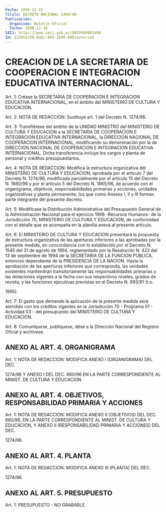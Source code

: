 ```yaml
---
Fecha: 1998-12-15
Título: DECRETO NACIONAL 1460/98
Publicación:
  Organismo: Boletín Oficial
  Fecha: 1998-12-18
SAIJ: https://www.saij.gob.ar/DN19980001460
Id: 123456789-0abc-064-1000-8991soterced
---
```

# CREACION DE LA SECRETARIA DE COOPERACION E INTEGRACION EDUCATIVA INTERNACIONAL.

<a id="1"></a>
Art.  1:  Créase  la  SECRETARIA DE COOPERACION E INTEGRACION EDUCATIVA INTERNACIONAL, en el  ámbito  del MINISTERIO DE CULTURA Y EDUCACION.

<a id="2"></a>
Art. 2: NOTA DE REDACCION: Sustituye art. 1 del Decreto N. 1274/96.

<a id="3"></a>
Art.  3: Transfiérese  del ámbito  de  la  UNIDAD  MINISTRO  del MINISTERIO DE CULTURA Y EDUCACION  a la SECRETARIA DE COOPERACION E INTEGRACION  EDUCATIVA  INTERNACIONAL,  la  DIRECCION  NACIONAL  DE COOPERACION INTERNACIONAL,  modificando  su  denominación por la de DIRECCION    NACIONAL  DE  COOPERACION  E  INTEGRACION    EDUCATIVA INTERNACIONAL.  Dicha  transferencia incluye los cargos y planta de personal y créditos presupuestarios.

<a id="4"></a>
Art. 4: NOTA DE REDACCION: Modifica la estructura organizativa del MINISTERIO DE CULTURA Y EDUCACION, aprobada por el artículo 7 del Decreto N. 1274/96, modificada parcialmente por el artículo 15 del Decreto N. 1660/96 y por el artículo 5 del Decreto N. 1665/96, de acuerdo con el organigrama, objetivos, responsabilidades primarias y acciones, unidades organizativas y planta permanente, los que como Anexos I, II y III forman parte integrante del presente decreto.

<a id="5"></a>
Art. 5: Modifícase la Distribución  Administrativa del Presupuesto General  de  la  Administración Nacional  para  el  ejercicio  1998 -Recursos Humanos-  de  la Jurisdicción 70, MINISTERIO DE CULTURA Y EDUCACION, de conformidad  con  el  detalle  que  se acompaña en la planilla anexa al presente artículo.

<a id="6"></a>
Art.  6:  El  MINISTERIO  DE  CULTURA  Y EDUCACION presentará  la propuesta de estructura organizativa de las  aperturas inferiores a las  aprobadas  por  la  presente  medida, en concordancia  con  lo establecido  por  el Decreto N. 1545 del  31  de agosto  de  1994, reglamentado por la Resolución N. 422 del 13 de septiembre de 1994 de la SECRETARIA DE LA FUNCION PUBLICA,  entonces dependiente de la PRESIDENCIA  DE  LA NACION. Hasta la aprobación  de  las  aperturas inferiores  que corresponda,  las  unidades  existentes  mantendrán transitoriamente  las  responsabilidades primarias y las dotaciones vigentes a la fecha con sus respectivos niveles, grados de revista, y las funciones ejecutivas  previstas en el Decreto N. 993/91 (t.o.

1995).

<a id="7"></a>
Art. 7: El gasto que demande la aplicación  de  la presente medida será  atendido  con los créditos vigentes en la Jurisdicción  70  - Programa 01 - Actividad  03  -  del  presupuesto  del MINISTERIO DE CULTURA Y EDUCACION.

<a id="8"></a>
Art.  8: Comuníquese, publíquese,  dése a la Dirección Nacional del Registro Oficial y archívese.

## ANEXO AL ART. 4. ORGANIGRAMA

<a id="1"></a>
Art. 1: NOTA DE REDACCION: MODIFICA ANEXO I (ORGANIGRAMA) DEL DEC.

1274/96 Y ANEXO I DEL DEC. 660/96 EN LA PARTE CORRESPONDIENTE AL MINIST. DE CULTURA Y EDUCACION.

## ANEXO AL ART. 4. OBJETIVOS, RESPONSABILIDAD PRIMARIA Y ACCIONES

<a id="1"></a>
Art. 1: NOTA DE REDACCION: MODIFICA ANEXO II (OBJETIVOS) DEL DEC. 660/96, EN LA PARTE CORRESPONDIENTE AL MINIST. DE CULTURA Y EDUCACION, Y ANEXO II (RESPONSABILIDAD PRIMARIA Y ACCIONES) DEL DEC.

1274/96.

## ANEXO AL ART. 4. PLANTA

<a id="1"></a>
Art. 1: NOTA DE REDACCION: MODIFICA ANEXO III (PLANTA) DEL DEC.

1274/96.

## ANEXO AL ART. 5. PRESUPUESTO

<a id="1"></a>
Art. 1: PRESUPUESTO - NO GRABABLE